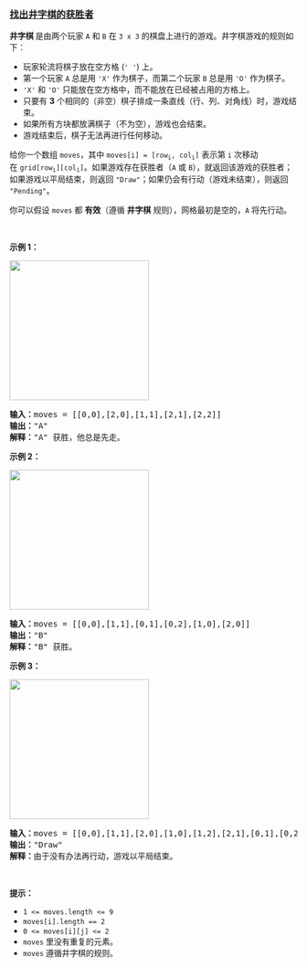 ### [找出井字棋的获胜者](https://leetcode-cn.com/problems/find-winner-on-a-tic-tac-toe-game)

<p><strong>井字棋&nbsp;</strong>是由两个玩家<i>&nbsp;</i><code>A</code>&nbsp;和&nbsp;<code>B</code>&nbsp;在&nbsp;<code>3 x 3</code>&nbsp;的棋盘上进行的游戏。井字棋游戏的规则如下：</p>

<ul>
	<li>玩家轮流将棋子放在空方格 (<code>' '</code>) 上。</li>
	<li>第一个玩家 <code>A</code> 总是用&nbsp;<code>'X'</code> 作为棋子，而第二个玩家 <code>B</code> 总是用 <code>'O'</code> 作为棋子。</li>
	<li><code>'X'</code> 和 <code>'O'</code> 只能放在空方格中，而不能放在已经被占用的方格上。</li>
	<li>只要有 <strong>3</strong> 个相同的（非空）棋子排成一条直线（行、列、对角线）时，游戏结束。</li>
	<li>如果所有方块都放满棋子（不为空），游戏也会结束。</li>
	<li>游戏结束后，棋子无法再进行任何移动。</li>
</ul>

<p>给你一个数组 <code>moves</code>，其中 <code>moves[i] = [row<sub>i</sub>, col<sub>i</sub>]</code>&nbsp;表示第&nbsp;<code>i</code>&nbsp;次移动在&nbsp;<code>grid[row<sub>i</sub>][col<sub>i</sub>]</code>。如果游戏存在获胜者（<code>A</code> 或 <code>B</code>），就返回该游戏的获胜者；如果游戏以平局结束，则返回 <code>"Draw"</code>；如果仍会有行动（游戏未结束），则返回 <code>"Pending"</code>。</p>

<p>你可以假设&nbsp;<code>moves</code>&nbsp;都 <strong>有效</strong>（遵循 <strong>井字棋</strong> 规则），网格最初是空的，<code>A</code> 将先行动。</p>

<p>&nbsp;</p>

<p><strong>示例 1：</strong></p>
<img alt="" src="https://assets.leetcode.com/uploads/2021/09/22/xo1-grid.jpg" style="width: 244px; height: 245px;" />
<pre>
<strong>输入：</strong>moves = [[0,0],[2,0],[1,1],[2,1],[2,2]]
<strong>输出：</strong>"A"
<strong>解释：</strong>"A" 获胜，他总是先走。
</pre>

<p><strong>示例 2：</strong></p>
<img alt="" src="https://assets.leetcode.com/uploads/2021/09/22/xo2-grid.jpg" style="width: 244px; height: 245px;" />
<pre>
<strong>输入：</strong>moves = [[0,0],[1,1],[0,1],[0,2],[1,0],[2,0]]
<strong>输出：</strong>"B"
<strong>解释：</strong>"B" 获胜。
</pre>

<p><strong>示例 3：</strong></p>
<img alt="" src="https://assets.leetcode.com/uploads/2021/09/22/xo3-grid.jpg" style="width: 244px; height: 245px;" />
<pre>
<strong>输入：</strong>moves = [[0,0],[1,1],[2,0],[1,0],[1,2],[2,1],[0,1],[0,2],[2,2]]
<strong>输出：</strong>"Draw"
<strong>解释：</strong>由于没有办法再行动，游戏以平局结束。
</pre>

<p>&nbsp;</p>

<p><strong>提示：</strong></p>

<ul>
	<li><code>1 &lt;= moves.length &lt;= 9</code></li>
	<li><code>moves[i].length == 2</code></li>
	<li><code>0 &lt;= moves[i][j] &lt;= 2</code></li>
	<li><code>moves</code>&nbsp;里没有重复的元素。</li>
	<li><code>moves</code> 遵循井字棋的规则。</li>
</ul>
